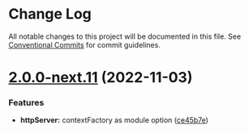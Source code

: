 # Change Log

All notable changes to this project will be documented in this file.
See [Conventional Commits](https://conventionalcommits.org) for commit guidelines.

# [2.0.0-next.11](https://github.com/HPInc/davinci/compare/@davinci/http-server@2.0.0-next.10...@davinci/http-server@2.0.0-next.11) (2022-11-03)


### Features

* **httpServer:** contextFactory as module option ([ce45b7e](https://github.com/HPInc/davinci/commit/ce45b7edb5f0ac7aff8540ab61066f13399b557d))
